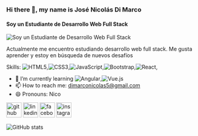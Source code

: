 ### Hi there 👋, my name is José Nicolás Di Marco
#### Soy un Estudiante de Desarrollo Web Full Stack
![Soy un Estudiante de Desarrollo Web Full Stack](https://ipro.edu.uy/wp-content/uploads/2019/10/computer-1209641_1920-1920x1200.jpg)

Actualmente me encuentro estudiando desarrollo web full stack. Me gusta aprender y estoy en búsqueda de nuevos desafíos

Skills: ![HTML5](https://img.shields.io/badge/html5-%23E34F26.svg?style=for-the-badge&logo=html5&logoColor=white),![CSS3](https://img.shields.io/badge/css3-%231572B6.svg?style=for-the-badge&logo=css3&logoColor=white),![JavaScript](https://img.shields.io/badge/javascript-%23323330.svg?style=for-the-badge&logo=javascript&logoColor=%23F7DF1E),![Bootstrap](https://img.shields.io/badge/bootstrap-%23563D7C.svg?style=for-the-badge&logo=bootstrap&logoColor=white),![React](https://img.shields.io/badge/react-%2320232a.svg?style=for-the-badge&logo=react&logoColor=%2361DAFB),

- 🌱 I’m currently learning ![Angular](https://img.shields.io/badge/angular-%23DD0031.svg?style=for-the-badge&logo=angular&logoColor=white),![Vue.js](https://img.shields.io/badge/vuejs-%2335495e.svg?style=for-the-badge&logo=vuedotjs&logoColor=%234FC08D)
- 📫 How to reach me: dimarconicolas5@gmail.com 
- 😄 Pronouns: Nico 


[<img src='https://cdn.jsdelivr.net/npm/simple-icons@3.0.1/icons/github.svg' alt='github' height='40'>](https://github.com/NicoyRom)  [<img src='https://cdn.jsdelivr.net/npm/simple-icons@3.0.1/icons/linkedin.svg' alt='linkedin' height='40'>](https://www.linkedin.com/in/josé-nicolas-di-marco/)  [<img src='https://cdn.jsdelivr.net/npm/simple-icons@3.0.1/icons/facebook.svg' alt='facebook' height='40'>](https://www.facebook.com/nicolas.dimarco.1029)  [<img src='https://cdn.jsdelivr.net/npm/simple-icons@3.0.1/icons/instagram.svg' alt='instagram' height='40'>](https://www.instagram.com/nicolasdi.marco/)  

![GitHub stats](https://github-readme-stats.vercel.app/api?username=NicoyRom&show_icons=true)  

